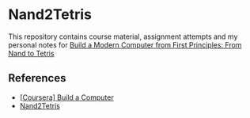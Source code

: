 # Nand2Tetris

This repository contains course material, assignment attempts and my personal notes for [Build a Modern Computer from First Principles: From Nand to Tetris](https://www.coursera.org/learn/build-a-computer)

## References

- [[Coursera] Build a Computer](https://www.coursera.org/learn/build-a-computer)
- [Nand2Tetris](https://www.nand2tetris.org/)
